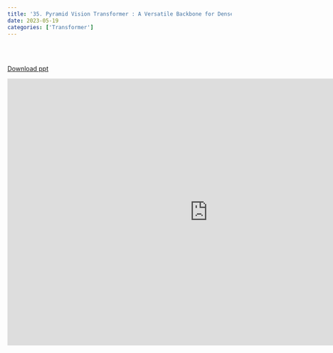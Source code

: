 ```yaml
---
title: '35. Pyramid Vision Transformer : A Versatile Backbone for Dense Prediction without Convolutions'
date: 2023-05-19
categories: ['Transformer']
---
```


<br><br>

[Download ppt](/ppt/35.pptx)

<center>
<iframe src="https://docs.google.com/presentation/d/e/2PACX-1vQzpSI_foTjijzutyXz7ap5uXG06cXHzVh4mpQpiiCWRHhpaMLBLM4iqSyTIa4YOw/embed?start=false&loop=false&delayms=3000" frameborder="0" width="900" height="600" allowfullscreen="true" mozallowfullscreen="true" webkitallowfullscreen="true min-width="350px"></iframe>
</center>

<br>

<script src="https://utteranc.es/client.js"
        repo="RTOS-KGU/RTOS-utterances-comment"
        issue-term="pathname"
        label="Comment"
        theme="github-light"
        crossorigin="anonymous"
        async>
</script>